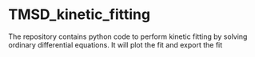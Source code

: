 # TMSD_kinetic_fitting
The repository contains python code to perform kinetic fitting by solving ordinary differential equations. It will plot the fit and export the fit
